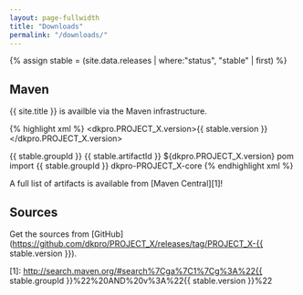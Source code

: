 ```yaml
---
layout: page-fullwidth
title: "Downloads"
permalink: "/downloads/"
---
```


{% assign stable = (site.data.releases | where:"status", "stable" | first) %}

## Maven

{{ site.title }} is availble via the Maven infrastructure.

{% highlight xml %}
<properties>
  <dkpro.PROJECT_X.version>{{ stable.version }}</dkpro.PROJECT_X.version>
</properties>

<dependencyManagement>
  <dependencies>
    <dependency>
      <groupId>{{ stable.groupId }}</groupId>
      <artifactId>{{ stable.artifactId }}</artifactId>
      <version>${dkpro.PROJECT_X.version}</version>
      <type>pom</type>
      <scope>import</scope>
    </dependency>
  </dependencies>
</dependencyManagement>

<dependencies>
  <dependency>
    <groupId>{{ stable.groupId }}</groupId>
    <artifactId>dkpro-PROJECT_X-core</artifactId>
  </dependency>
</dependencies>
{% endhighlight xml %}

A full list of artifacts is available from [Maven Central][1]! 
  
## Sources

Get the sources from [GitHub](https://github.com/dkpro/PROJECT_X/releases/tag/PROJECT_X-{{ stable.version }}).

[1]: http://search.maven.org/#search%7Cga%7C1%7Cg%3A%22{{ stable.groupId }}%22%20AND%20v%3A%22{{ stable.version }}%22


